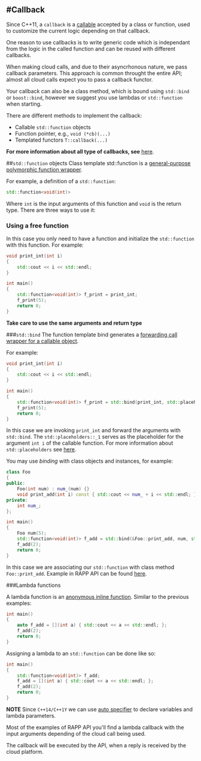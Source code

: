 #Callback
-------

Since C++11, a `callback` is a [callable](http://en.cppreference.com/w/cpp/concept/Callable) accepted by a class or function, used to customize the current logic depending on that callback.

One reason to use callbacks is to write generic code which is independant from the logic in the called function and can be reused with different callbacks.

When making cloud calls, and due to their asyncrhonous nature, we pass callback parameters.
This approach is common throught the entire API; almost all cloud calls expect you to pass a callback functor.

Your callback can also be a class method, which is bound using `std::bind` or `boost::bind`,
however we suggest you use lambdas or `std::function` when starting.

There are different methods to implement the callback:
* Callable `std::function` objects
* Function pointer, e.g., `void (*cb)(...)`
* Templated functors `T::callback(...)`

**For more information about all type of callbacks, see** [here](http://stackoverflow.com/questions/2298242/callback-functions-in-c).

##`std::function` objects
Class template std::function is a [general-purpose polymorphic function wrapper](http://en.cppreference.com/w/cpp/utility/functional/function).

For example, a definition of a `std::function`:

```cpp
std::function<void(int)>
```

Where `int` is the input arguments of this function and `void` is the return type.
There are three ways to use it:

### Using a free function
In this case you only need to have a function and initialize the `std::function` with this function.
For example:

```cpp
void print_int(int i)
{
    std::cout << i << std::endl;
}

int main() 
{
    std::function<void(int)> f_print = print_int;
    f_print(5);
    return 0;
}
```

__**Take care to use the same arguments and return type**__

###`std::bind`
The function template bind generates a [forwarding call wrapper for a callable object](http://en.cppreference.com/w/cpp/utility/functional/bind).

For example:

```cpp
void print_int(int i)
{
    std::cout << i << std::endl;
}

int main() 
{
    std::function<void(int)> f_print = std::bind(print_int, std::placeholders::_1);
    f_print(5);
    return 0;
}
```

In this case we are invoking `print_int` and forward the arguments with `std::bind`.
The `std::placeholders::_1` serves as the placeholder for the argument `int i` of the callable function.
For more information about `std::placeholders` see [here](http://en.cppreference.com/w/cpp/utility/functional/placeholders).

You may use *binding* with class objects and instances, for example:

```cpp
class Foo
{
public:
    Foo(int num) : num_(num) {}
    void print_add(int i) const { std::cout << num_ + i << std::endl; }
private:
    int num_;
};

int main() 
{
    Foo num(5);
    std::function<void(int)> f_add = std::bind(&Foo::print_add, num, std::placeholders::_1);
    f_add(2);
    return 0;
}
```

In this case we are associating our `std::function` with class method `Foo::print_add`.
Example in RAPP API can be found [here](../class_reactor/README.md).

###Lambda functions

A lambda function is an [anonymous inline function](http://en.cppreference.com/w/cpp/language/lambda).
Similar to the previous examples:

```cpp
int main() 
{    
    auto f_add = [](int a) { std::cout << a << std::endl; };
    f_add(2);
    return 0;
}
```

Assigning a lambda to an `std::function` can be done like so:

```cpp
int main() 
{    
    std::function<void(int)> f_add;
    f_add = [](int a) { std::cout << a << std::endl; };
    f_add(2);
    return 0;
}
```

__NOTE__ Since `C++14/C++1Y` we can use [auto specifier](http://en.cppreference.com/w/cpp/language/auto) to declare variables and lambda parameters.

Most of the examples of RAPP API you'll find a lambda callback with the input arguments depending of the cloud call being used.

The callback will be executed by the API, when a reply is received by the cloud platform.
